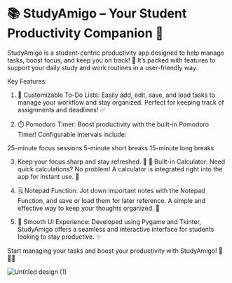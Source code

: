 # 📚 StudyAmigo – Your Student Productivity Companion 🎯
StudyAmigo is a student-centric productivity app designed to help manage tasks, boost focus, and keep you on track! 🚀 It’s packed with features to support your daily study and work routines in a user-friendly way.

Key Features:
1. 📝 Customizable To-Do Lists:
Easily add, edit, save, and load tasks to manage your workflow and stay organized. Perfect for keeping track of assignments and deadlines! ✅

2. ⏱️ Pomodoro Timer:
Boost productivity with the built-in Pomodoro Timer! Configurable intervals include:

25-minute focus sessions
5-minute short breaks
15-minute long breaks

3. Keep your focus sharp and stay refreshed. 🍅
🧮 Built-in Calculator:
Need quick calculations? No problem! A calculator is integrated right into the app for instant use. 🧠

4. 🗒️ Notepad Function:
Jot down important notes with the Notepad Function, and save or load them for later reference. A simple and effective way to keep your thoughts organized. 📝

5. 🎨 Smooth UI Experience:
Developed using Pygame and Tkinter, StudyAmigo offers a seamless and interactive interface for students looking to stay productive. ✨

Start managing your tasks and boost your productivity with StudyAmigo! 🎯👩‍🎓

![Untitled design (1)](https://github.com/user-attachments/assets/0485ac89-c247-4cf2-8af7-e9524c848341)
